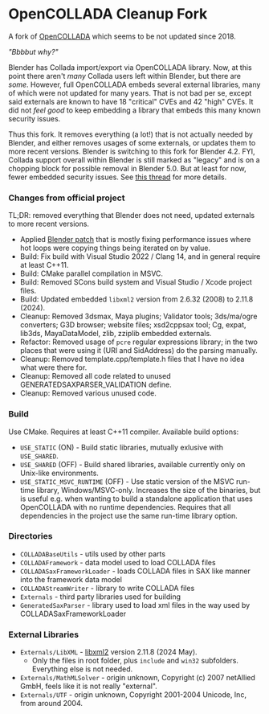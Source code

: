 # OpenCOLLADA Cleanup Fork

A fork of [OpenCOLLADA](https://github.com/KhronosGroup/OpenCOLLADA) which seems to be not updated since 2018.

*"Bbbbut why?"*

Blender has Collada import/export via OpenCOLLADA library. Now, at this point there aren't _many_ Collada users left within Blender,
but there are _some_. However, full OpenCOLLADA embeds several external libraries, many of which were not updated for many years.
That is not bad per se, except said externals are known to have 18 "critical" CVEs and 42 "high" CVEs. It did not _feel good_ to
keep embedding a library that embeds this many known security issues.

Thus this fork. It removes everything (a lot!) that is not actually needed by Blender, and either removes usages of some externals,
or updates them to more recent versions. Blender is switching to this fork for Blender 4.2. FYI, Collada support overall within
Blender is still marked as "legacy" and is on a chopping block for possible removal in Blender 5.0. But at least for now,
fewer embedded security issues. See [this thread](https://devtalk.blender.org/t/moving-collada-i-o-to-legacy-status/34621) for
more details.

### Changes from official project

TL;DR: removed everything that Blender does not need, updated externals to more recent versions.

* Applied [Blender patch](https://projects.blender.org/blender/blender/src/commit/63f211475/build_files/build_environment/patches/opencollada.diff)
  that is mostly fixing performance issues where hot loops were copying things being iterated on by value.
* Build: Fix build with Visual Studio 2022 / Clang 14, and in general require at least C++11.
* Build: CMake parallel compilation in MSVC.
* Build: Removed SCons build system and Visual Studio / Xcode project files.
* Build: Updated embedded `libxml2` version from 2.6.32 (2008) to 2.11.8 (2024).
* Cleanup: Removed 3dsmax, Maya plugins; Validator tools; 3ds/ma/ogre converters; G3D browser; website files;
  xsd2cppsax tool; Cg, expat, lib3ds, MayaDataModel, zlib, zziplib embedded externals.
* Refactor: Removed usage of `pcre` regular expressions library; in the two places that were using it (URI and SidAddress)
  do the parsing manually.
* Cleanup: Removed template.cpp/template.h files that I have no idea what were there for.
* Cleanup: Removed all code related to unused GENERATEDSAXPARSER_VALIDATION define.
* Cleanup: Removed various unused code.

### Build

Use CMake. Requires at least C++11 compiler. Available build options:
* `USE_STATIC` (ON) - Build static libraries, mutually exlusive with `USE_SHARED`.
* `USE_SHARED` (OFF) - Build shared libraries, available currently only on Unix-like environments.
* `USE_STATIC_MSVC_RUNTIME` (OFF) - Use static version of the MSVC run-time library, Windows/MSVC-only.
Increases the size of the binaries, but is useful e.g. when wanting to build a standalone application that
uses OpenCOLLADA with no runtime dependencies. Requires that all dependencies in the project use the
same run-time library option.

### Directories

* `COLLADABaseUtils` - utils used by other parts
* `COLLADAFramework` - data model used to load COLLADA files
* `COLLADASaxFrameworkLoader` - loads COLLADA files in SAX like manner into the framework data model
* `COLLADAStreamWriter` - library to write COLLADA files
* `Externals` - third party libraries used for building
* `GeneratedSaxParser` - library used to load xml files in the way used by COLLADASaxFrameworkLoader

### External Libraries

* `Externals/LibXML` - [libxml2](https://gitlab.gnome.org/GNOME/libxml2) version 2.11.8 (2024 May).
  * Only the files in root folder, plus `include` and `win32` subfolders. Everything else is not needed.
* `Externals/MathMLSolver` - origin unknown, Copyright (c) 2007 netAllied GmbH, feels like it is not really "external".
* `Externals/UTF` - origin unknown, Copyright 2001-2004 Unicode, Inc, from around 2004.
